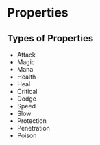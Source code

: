 # Properties

## Types of Properties

- Attack
- Magic
- Mana
- Health
- Heal
- Critical
- Dodge
- Speed
- Slow
- Protection
- Penetration
- Poison